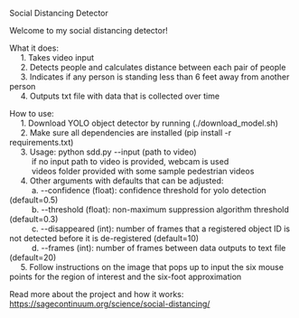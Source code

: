Social Distancing Detector

Welcome to my social distancing detector!

What it does:  
&nbsp;&nbsp;&nbsp;&nbsp;&nbsp;1. Takes video input  
&nbsp;&nbsp;&nbsp;&nbsp;&nbsp;2. Detects people and calculates distance between each pair of people  
&nbsp;&nbsp;&nbsp;&nbsp;&nbsp;3. Indicates if any person is standing less than 6 feet away from another person  
&nbsp;&nbsp;&nbsp;&nbsp;&nbsp;4. Outputs txt file with data that is collected over time  

How to use:  
&nbsp;&nbsp;&nbsp;&nbsp;&nbsp;1. Download YOLO object detector by running (./download_model.sh)  
&nbsp;&nbsp;&nbsp;&nbsp;&nbsp;2. Make sure all dependencies are installed (pip install -r requirements.txt)  
&nbsp;&nbsp;&nbsp;&nbsp;&nbsp;3. Usage: python sdd.py --input (path to video)  
&nbsp;&nbsp;&nbsp;&nbsp;&nbsp;&nbsp;&nbsp;&nbsp;&nbsp;&nbsp;if no input path to video is provided, webcam is used  
&nbsp;&nbsp;&nbsp;&nbsp;&nbsp;&nbsp;&nbsp;&nbsp;&nbsp;&nbsp;videos folder provided with some sample pedestrian videos  
&nbsp;&nbsp;&nbsp;&nbsp;&nbsp;4. Other arguments with defaults that can be adjusted:  
&nbsp;&nbsp;&nbsp;&nbsp;&nbsp;&nbsp;&nbsp;&nbsp;&nbsp;&nbsp;a. --confidence (float): confidence threshold for yolo detection (default=0.5)  
&nbsp;&nbsp;&nbsp;&nbsp;&nbsp;&nbsp;&nbsp;&nbsp;&nbsp;&nbsp;b. --threshold (float): non-maximum suppression algorithm threshold (default=0.3)  
&nbsp;&nbsp;&nbsp;&nbsp;&nbsp;&nbsp;&nbsp;&nbsp;&nbsp;&nbsp;c. --disappeared (int): number of frames that a registered object ID is not detected before it is de-registered (default=10)  
&nbsp;&nbsp;&nbsp;&nbsp;&nbsp;&nbsp;&nbsp;&nbsp;&nbsp;&nbsp;d. --frames (int): number of frames between data outputs to text file (default=20)  
&nbsp;&nbsp;&nbsp;&nbsp;&nbsp;5. Follow instructions on the image that pops up to input the six mouse points for the region of interest and the six-foot approximation  

Read more about the project and how it works: https://sagecontinuum.org/science/social-distancing/
